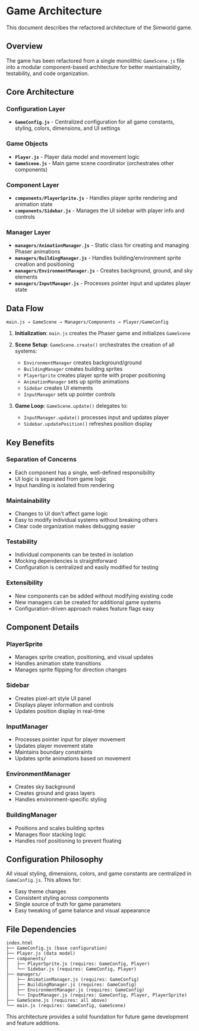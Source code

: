 # Game Architecture

This document describes the refactored architecture of the Simworld game.

## Overview

The game has been refactored from a single monolithic `GameScene.js` file into a modular component-based architecture for better maintainability, testability, and code organization.

## Core Architecture

### Configuration Layer
- **`GameConfig.js`** - Centralized configuration for all game constants, styling, colors, dimensions, and UI settings

### Game Objects
- **`Player.js`** - Player data model and movement logic
- **`GameScene.js`** - Main game scene coordinator (orchestrates other components)

### Component Layer
- **`components/PlayerSprite.js`** - Handles player sprite rendering and animation state
- **`components/Sidebar.js`** - Manages the UI sidebar with player info and controls

### Manager Layer
- **`managers/AnimationManager.js`** - Static class for creating and managing Phaser animations
- **`managers/BuildingManager.js`** - Handles building/environment sprite creation and positioning
- **`managers/EnvironmentManager.js`** - Creates background, ground, and sky elements
- **`managers/InputManager.js`** - Processes pointer input and updates player state

## Data Flow

```
main.js → GameScene → Managers/Components → Player/GameConfig
```

1. **Initialization**: `main.js` creates the Phaser game and initializes `GameScene`
2. **Scene Setup**: `GameScene.create()` orchestrates the creation of all systems:
   - `EnvironmentManager` creates background/ground
   - `BuildingManager` creates building sprites
   - `PlayerSprite` creates player sprite with proper positioning
   - `AnimationManager` sets up sprite animations
   - `Sidebar` creates UI elements
   - `InputManager` sets up pointer controls

3. **Game Loop**: `GameScene.update()` delegates to:
   - `InputManager.update()` processes input and updates player
   - `Sidebar.updatePosition()` refreshes position display

## Key Benefits

### Separation of Concerns
- Each component has a single, well-defined responsibility
- UI logic is separated from game logic
- Input handling is isolated from rendering

### Maintainability
- Changes to UI don't affect game logic
- Easy to modify individual systems without breaking others
- Clear code organization makes debugging easier

### Testability
- Individual components can be tested in isolation
- Mocking dependencies is straightforward
- Configuration is centralized and easily modified for testing

### Extensibility
- New components can be added without modifying existing code
- New managers can be created for additional game systems
- Configuration-driven approach makes feature flags easy

## Component Details

### PlayerSprite
- Manages sprite creation, positioning, and visual updates
- Handles animation state transitions
- Manages sprite flipping for direction changes

### Sidebar
- Creates pixel-art style UI panel
- Displays player information and controls
- Updates position display in real-time

### InputManager
- Processes pointer input for player movement
- Updates player movement state
- Maintains boundary constraints
- Updates sprite animations based on movement

### EnvironmentManager
- Creates sky background
- Creates ground and grass layers
- Handles environment-specific styling

### BuildingManager
- Positions and scales building sprites
- Manages floor stacking logic
- Handles roof positioning to prevent floating

## Configuration Philosophy

All visual styling, dimensions, colors, and game constants are centralized in `GameConfig.js`. This allows for:
- Easy theme changes
- Consistent styling across components
- Single source of truth for game parameters
- Easy tweaking of game balance and visual appearance

## File Dependencies

```
index.html
├── GameConfig.js (base configuration)
├── Player.js (data model)
├── components/
│   ├── PlayerSprite.js (requires: GameConfig, Player)
│   └── Sidebar.js (requires: GameConfig, Player)
├── managers/
│   ├── AnimationManager.js (requires: GameConfig)
│   ├── BuildingManager.js (requires: GameConfig)
│   ├── EnvironmentManager.js (requires: GameConfig)
│   └── InputManager.js (requires: GameConfig, Player, PlayerSprite)
├── GameScene.js (requires: all above)
└── main.js (requires: GameConfig, GameScene)
```

This architecture provides a solid foundation for future game development and feature additions. 